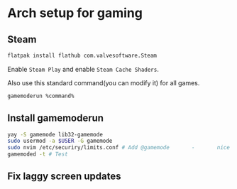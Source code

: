 # Arch setup for gaming

## Steam

```bash
flatpak install flathub com.valvesoftware.Steam
```

Enable `Steam Play` and enable `Steam Cache Shaders`.

Also use this standard command(you can modify it) for all games.

```bash
gamemoderun %command%
```

## Install gamemoderun
```bash
yay -S gamemode lib32-gamemode
sudo usermod -a $USER -G gamemode
sudo nvim /etc/securiry/limits.conf # Add @gamemode       -       nice    10
gamemoded -t # Test
```

## Fix laggy screen updates
